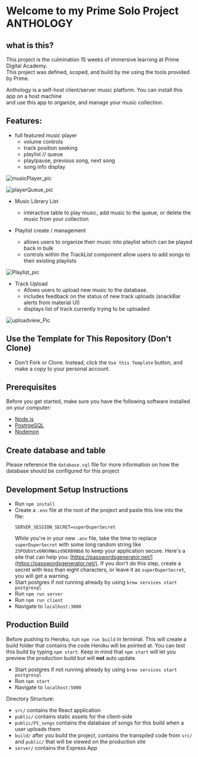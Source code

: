 # Welcome to my Prime Solo Project ANTHOLOGY

## what is this?
  This project is the culmination 15 weeks of immersive learning at Prime Digital Academy.   
  This project was defined, scoped, and build by me using the tools provided by Prime.   

  Anthology is a self-host client/server music platform. You can install this app on a host machine  
  and use this app to organize, and manage your music collection. 

## Features:
  * full featured music player
    - volume controls
    - track position seeking
    - playlist // queue 
    - play/pause, previous song, next song
    - song info display   

![musicPlayer_pic]('./documentation/images/musicPlayer.png')  
  
![playerQueue_pic]('./documentation/images/playerQueue.png')

  * Music Library List
    - interactive table to play music, add music to the queue, or delete the music from your collection
  
  * Playlist create / management
    - allows users to organize their music into playlist which can be played back in bulk
    - controls within the TrackList component allow users to add songs to their existing playlists

![Playlist_pic]('./documentation/images/Playlistview.png')  


  * Track Upload
    - Allows users to upload new music to the database. 
    - includes feedback on the status of new track uploads (snackBar alerts from material UI)
    - displays list of track currently trying to be uploaded

![uploadview_Pic]('./images/uploadview.png')

## Use the Template for This Repository (Don't Clone) 

- Don't Fork or Clone. Instead, click the `Use this Template` button, and make a copy to your personal account.


## Prerequisites

Before you get started, make sure you have the following software installed on your computer:

- [Node.js](https://nodejs.org/en/)
- [PostrgeSQL](https://www.postgresql.org/)
- [Nodemon](https://nodemon.io/)

## Create database and table

Please reference the `database.sql` file for more information on how the database should be configured for this project

## Development Setup Instructions

- Run `npm install`
- Create a `.env` file at the root of the project and paste this line into the file:
  ```
  SERVER_SESSION_SECRET=superDuperSecret
  ```
  While you're in your new `.env` file, take the time to replace `superDuperSecret` with some long random string like `25POUbVtx6RKVNWszd9ERB9Bb6` to keep your application secure. Here's a site that can help you: [https://passwordsgenerator.net/](https://passwordsgenerator.net/). If you don't do this step, create a secret with less than eight characters, or leave it as `superDuperSecret`, you will get a warning.
- Start postgres if not running already by using `brew services start postgresql`
- Run `npm run server`
- Run `npm run client`
- Navigate to `localhost:3000`

## Production Build

Before pushing to Heroku, run `npm run build` in terminal. This will create a build folder that contains the code Heroku will be pointed at. You can test this build by typing `npm start`. Keep in mind that `npm start` will let you preview the production build but will **not** auto update.

- Start postgres if not running already by using `brew services start postgresql`
- Run `npm start`
- Navigate to `localhost:5000`

Directory Structure:

- `src/` contains the React application
- `public/` contains static assets for the client-side
- `public/FS_songs` contains the database of songs for this build when a user uploads them
- `build/` after you build the project, contains the transpiled code from `src/` and `public/` that will be viewed on the production site
- `server/` contains the Express App